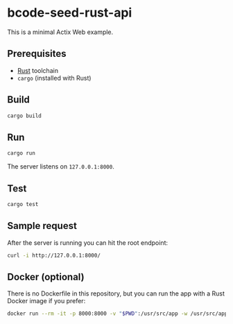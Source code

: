 # bcode-seed-rust-api

This is a minimal Actix Web example.

## Prerequisites

- [Rust](https://www.rust-lang.org/tools/install) toolchain
- `cargo` (installed with Rust)

## Build

```bash
cargo build
```

## Run

```bash
cargo run
```

The server listens on `127.0.0.1:8000`.

## Test

```bash
cargo test
```

## Sample request

After the server is running you can hit the root endpoint:

```bash
curl -i http://127.0.0.1:8000/
```

## Docker (optional)

There is no Dockerfile in this repository, but you can run the app with a Rust
Docker image if you prefer:

```bash
docker run --rm -it -p 8000:8000 -v "$PWD":/usr/src/app -w /usr/src/app rust:latest cargo run
```
